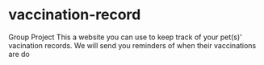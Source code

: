 # vaccination-record
Group Project 
This a website you can use to keep track of your pet(s)' vacination records. We will send you reminders of when their vaccinations are do

